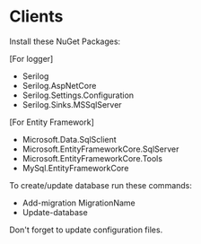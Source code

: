 # Clients

Install these NuGet Packages:

[For logger]
- Serilog
- Serilog.AspNetCore
- Serilog.Settings.Configuration
- Serilog.Sinks.MSSqlServer

[For Entity Framework]
- Microsoft.Data.SqlSclient
- Microsoft.EntityFrameworkCore.SqlServer
- Microsoft.EntityFrameworkCore.Tools
- MySql.EntityFrameworkCore

To create/update database run these commands:

- Add-migration MigrationName
- Update-database

Don't forget to update configuration files.


